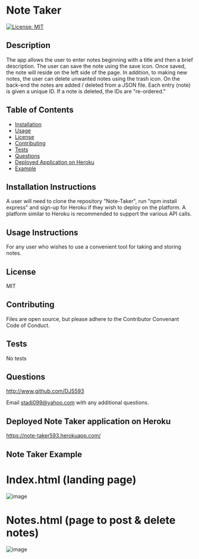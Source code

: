 # **Note Taker**
  [![License: MIT](https://img.shields.io/badge/License-MIT-yellow.svg)](https://opensource.org/licenses/MIT)

  ## Description 
  The app allows the user to enter notes beginning with a title and then a brief description.  The user can save the note using the save icon.  Once saved, the note will reside on the left side of the page.  In addition, to making new notes, the user can delete unwanted notes using the trash icon.  On the back-end the notes are added / deleted from a JSON file.  Each entry (note) is given a unique ID.  If a note is deleted, the IDs are "re-ordered." 
  
  ## Table of Contents
  * [Installation](#installation)
  * [Usage](#usage)
  * [License](#license)
  * [Contributing](#contributing)
  * [Tests](#tests) 
  * [Questions](#questions)
  * [Deployed Application on Heroku](#deployed)
  * [Example](#example)
  
  ## Installation Instructions <a name="installation"></a> 
  A user will need to clone the repository "Note-Taker", run "npm install express" and sign-up for Heroku if they wish to deploy on the platform.  A platform similar to Heroku is recommended to support the various API calls.  
  
  ## Usage Instructions <a name="usage"></a>
  For any user who wishes to use a convenient tool for taking and storing notes.
  
  ## License <a name="license"></a>
  MIT
  
  ## Contributing <a name="contributing"></a>
  Files are open source, but please adhere to the Contributor Convenant Code of Conduct.
  
  ## Tests <a name="tests"></a>
  No tests

  ## Questions <a name="questions"></a>
  http://www.github.com/DJS593
  
  Email stadj099@yahoo.com with any additional questions. 

  ## Deployed Note Taker application on Heroku<a name="deployed"><a>
  https://note-taker593.herokuapp.com/
  
  ## Note Taker Example<a name="example"></a>
  # Index.html (landing page)
  ![image](https://user-images.githubusercontent.com/61851131/82765438-e7236580-9dcb-11ea-8c84-1c15635094ab.png)

  # Notes.html (page to post & delete notes)
  ![image](https://user-images.githubusercontent.com/61851131/82748635-97578680-9d58-11ea-9019-3aceed4abede.png)